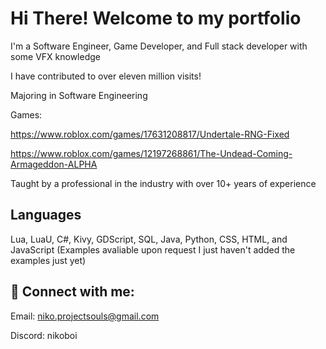 # Hi There! Welcome to my portfolio

I'm a Software Engineer, Game Developer, and Full stack developer with some VFX knowledge

I have contributed to over eleven million visits!

Majoring in Software Engineering

Games:

https://www.roblox.com/games/17631208817/Undertale-RNG-Fixed

https://www.roblox.com/games/12197268861/The-Undead-Coming-Armageddon-ALPHA

Taught by a professional in the industry with over 10+ years of experience

## Languages
Lua, LuaU, C#, Kivy, GDScript, SQL, Java, Python, CSS, HTML, and JavaScript (Examples avaliable upon request I just haven't added the examples just yet)

## 🤳 Connect with me:

Email: niko.projectsouls@gmail.com

Discord: nikoboi
